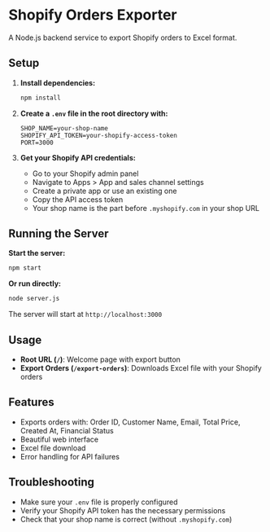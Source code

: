# Shopify Orders Exporter

A Node.js backend service to export Shopify orders to Excel format.

## Setup

1. **Install dependencies:**
   ```bash
   npm install
   ```

2. **Create a `.env` file in the root directory with:**
   ```
   SHOP_NAME=your-shop-name
   SHOPIFY_API_TOKEN=your-shopify-access-token
   PORT=3000
   ```

3. **Get your Shopify API credentials:**
   - Go to your Shopify admin panel
   - Navigate to Apps > App and sales channel settings
   - Create a private app or use an existing one
   - Copy the API access token
   - Your shop name is the part before `.myshopify.com` in your shop URL

## Running the Server

**Start the server:**
```bash
npm start
```

**Or run directly:**
```bash
node server.js
```

The server will start at `http://localhost:3000`

## Usage

- **Root URL (`/`)**: Welcome page with export button
- **Export Orders (`/export-orders`)**: Downloads Excel file with your Shopify orders

## Features

- Exports orders with: Order ID, Customer Name, Email, Total Price, Created At, Financial Status
- Beautiful web interface
- Excel file download
- Error handling for API failures

## Troubleshooting

- Make sure your `.env` file is properly configured
- Verify your Shopify API token has the necessary permissions
- Check that your shop name is correct (without `.myshopify.com`)

